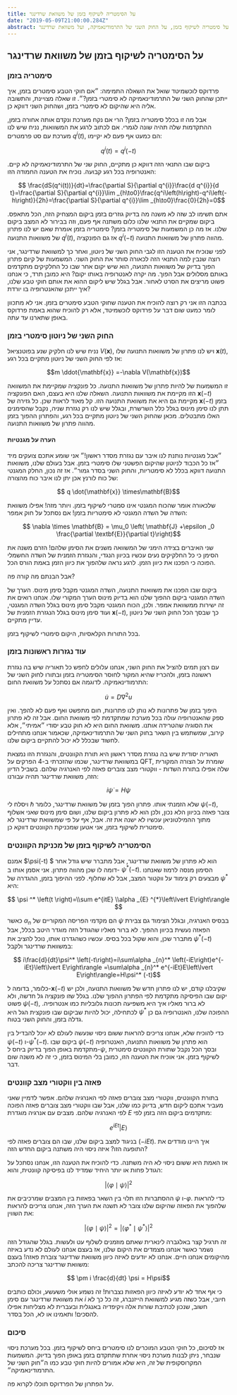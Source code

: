 ```yaml
---
title: על הסימטריה לשיקוף בזמן של משוואת שרדינגר
date: "2019-05-09T21:00:00.284Z"
abstract: דיון לא מאוד מסודר על סימטריה לשיקוף בזמן, על החוק השני של התרמודינאמיקה, ועל משוואת שרדינגר.
---
```


##  על הסימטריה לשיקוף בזמן של משוואת שרדינגר

### סימטריה בזמן

פרדוקס לוכשמיטד שואל את השאלה התמימה: ״אם חוקי הטבע סימטרים בזמן, איך ייתכן שהחוק השני של התרמודינאמיקה לא סימטרי בזמן?״. זו שאלה מצויינת, והתשובה אליה היא שהיקום לא סימטרי בזמן, ושהחוק השני דווקא כן.

אבל מה זו בכלל סימטריה בזמן? הרי אם נקח מערכת ונקדם אותה אחורה בזמן, ההתקדמות שלה תהיה שונה לגמרי. אם לכתוב לרגע את המשוואות, נניח שיש לנו מערכת עם סט פרמטרים $q^i(t)$, הם כמעט אף פעם לא יקיימו:

$$ q^i(t) = q^i(-t) $$

ביקום שבו התנאי הזה דווקא כן מתקיים, החוק שני של התרמודינאמיקה לא קיים. האנטרופיה בכל רגע קבועה. נוכיח את הטענה החמודה הזו:

$$ \frac{dS(q^i(t))}{dt}=\frac{\partial S}{\partial q^{i}}\frac{d q^{i}}{d t}=\frac{\partial S}{\partial q^{i}}\lim _{h\to0}\frac{q^i\left(h\right)-q^i\left(-h\right)}{2h}=\frac{\partial S}{\partial q^{i}}\lim _{h\to0}\frac{0}{2h}=0$$

אתם תשימו לב שזה לא משנה מה בדיוק גוזרים בזמן ביקום המצחיק הזה, הכל מתאפס. ביקום שמקיים את התנאי שלנו כלום משתנה אף פעם, וזה בבירור לא המצב ביקום שלנו. אז מה כן המשמעות של סימטריה בזמן? סימטריה בזמן אומרת שאם יש לנו פתרון של משוואות התנועה $q^i(t)$, אז גם הפונקציה $q^i(-t)$ מהווה פתרון של משוואות התנועה.

לפני שנוכיח את הטענה הזו לגבי החוק השני של ניוטון, ואחר כך למשוואת שרדינגר, אני רוצה שנבין למה התנאי הזה לכאורה סותר את החוק השני. המשמעות של קיום פתרון הפוך בדיוק של משוואות התנועה, הוא שיש יקום אחר שבו כל החלקיקים מתקדמים באותם מסלולים אבל הפוך. מה יקרה לאנטרופיה באותו יקום? היא כמובן תרד, כי אנחנו פשוט מריצים את הסרט לאחור. אבל בגלל שיש ליקום ההוא את אותם חוקי טבע שלנו, איך ייתכן שהאנטרופיה בו יורדת?

בכתבה הזו אני רק רוצה להוכיח את הטענה שחוקי הטבע סימטרים בזמן. אני לא מתכוון לומר כמעט שום דבר על פרדוקס לוכשמיטד, אלא רק להוכיח שהוא באמת פרדוקס באופן שתארנו עד עתה.  

### החוק השני של ניוטון סימטרי בזמן

נניח שיש לנו חלקיק שנע בפוטנציאל $V(\mathbf{x})$, ויש לנו פתרון של משוואות התנועה שלו $\textbf{x}(t)$, אז לפי החוק השני של ניוטון מתקיים בכל רגע:

$$m \ddot{\mathbf{x}} =-\nabla V(\mathbf{x})$$

זו המשמעות של להיות פתרון של משוואות התנועה. כל פונקציה שמקיימת את המשוואה הזו מקיימת את משוואות התנועה. השאלה שלנו היא בעצם, האם הפונקציה $\mathbf{x}(-t)$ מקיימת גם היא את משוואת התנועה הזו. קל מאוד לראות שכן. כל גזירה של $\mathbf{x}(-t)$ בזמן תתן לנו סימן מינוס בגלל כלל השרשרת, ובגלל שיש לנו רק נגזרת שניה, נקבל שהסימנים האלו מתבטלים. מכאן שהחוק השני של ניוטון מתקיים בכל רגע, והפתרון ההפוך בזמן מהווה פתרון של משוואות התנועה.

#### הערה על מגנטיות

״אבל מגנטיות נותנת לנו איבר עם נגזרת מסדר ראשון!״ אני שומע אתכם צועקים מיד ״אז כל הכבוד לניוטון שהיקום הפשטני שלו סימטרי בזמן. אבל בעולם שלנו, משוואות התנועה דווקא בכלל לא סימטריות, והחוק השני בסדר גמור״. אז זה נכון, החלק המגנטי של כוח לורנץ אכן יתן לנו איבר כוח מהצורה:

$$ q \dot{\mathbf{x}} \times\mathbf{B}$$

שלכאורה אומר שהכוח המגנטי אינו סמטרי לשיקוף בזמן. ויותר מזה! אפילו משוואת השדה של השדה המגנטי לא סימטריות בזמן! אם נסתכל על חוק אמפר:

$$ \nabla \times \mathbf{B} = \mu_0 \left( \mathbf{J} +\epsilon _0 \frac{\partial \textbf{E}}{\partial t}\right)$$

שני האיברים בצידה הימני של המשוואה משנים את הסימן שלהם! הזרם משנה את הסימן כי כל החלקיקים נעים עכשיו בכיוון הנגדי, והנגזרת הזמנית של השדה החשמלי הפוכה כי הפכנו את כיוון הזמן. לרגע נראה שלהפוך את כיוון הזמן באמת הורס הכל.

אבל הבנתם מה קורה פה?

ביקום שבו הפכנו את משוואות התנועה, השדה המגנטי מקבל סימן מינוס. הערך של השדה המגנטי ביקום ההפוך שלנו הוא בדיוק מינוס הערך המקורי שלו. אנחנו רואים את זה ישירות ממשוואת אמפר. ולכן, הכוח המגנטי מקבל סימן מינוס בגלל השדה המגנטי, ועוד  סימן מינוס בגלל הנגזרת הזמנית של $\textbf{x}(-t)$, כך שבסך הכל החוק השני של ניוטון עדיין מתקיים.

בכל התורות הקלאסיות, היקום סימטרי לשיקוף בזמן.

### עוד נגזרות ראשונות בזמן

עם רצון תמים להציל את החוק השני, אנחנו עלולים לחפש כל תאוריה שיש בה נגזרת ראשונה בזמן, ולהכריז שהיא המקור לחוסר הסימטריה בזמן ובתורו לחוק השני של התרמודינאמיקה. לדוגמה אם נסתכל על משוואת החום:

$$ \dot{u} =D \nabla^2 u $$

היפוך בזמן של פתרונות לא נותן לנו פתרונות, חום מתפשט ואף פעם לא להפך. ואין ספק שהאנטרופיה עולה בכל מערכת שמתקדמת לפי משוואת החום. אבל זה לא פתרון את הסוגיה שהטרידה אותנו. משוואת החום היא לא חוק טבע יסודי ״אמיתי״, אלא קירוב, שמשתמש בין השאר בחוק השני של התרמודינאמיקה, שכאמור אנחנו מתחילים לחשוד שבכלל לא יכול להתקיים ביקום שלנו.

תאוריה יסודית שיש בה נגזרת מסדר ראשון היא תורת הקוונטים, והנגזרת הזו נמצאת במשוואת שרדינגר, שכמו שהזכרתי ב-4 הפרקים על QFT, שומרת על הצורה המקורית שלה אפילו בתורת השדות - ווקטורי מצב צוברים פאזה לפי האנרגיה שלהם. בשביל הדיון הזה, משוואת שרדינגר תהיה עבורנו:

$$i \dot{\psi} = H\psi $$

ויסלח לי $\hbar$ שלא הזמנתי אותו. פתרון הפוך בזמן של משוואת שרדינגר, כלומר $\psi(-t)$, צובר פאזה בכיוון הלא נכון, ולכן הוא לא פתרון ביקום שלנו, ושום סימן מינוס שאני אשלוף מתוך ההמילטוניאן עכשיו לא ישנה את זה. אבל, אף על פי שמשוואת שרדינגר לא סימטרית לשיקוף בזמן, אני אטען שמכניקת הקוונטים דווקא כן.  

### הסימטריה לשיקוף בזמן של מכניקת הקוונטים

אמנם $\psi(-t) $ הוא לא פתרון של משוואת שרדינגר, אבל מתברר שיש גודל אחר דומה לו שכן מהווה פתרון. אני אסמן אותו ב- $\psi^* (-t)$. הסימון מנסה לרמוז שאנחנו מבצעים רק צימוד על ווקטור המצב, אבל לא שחלוף. לפני ההיפוך בזמן, ההגדרה של $\psi^*$ היא:

$$ \psi ^* \left(t \right)=\\sum e^{itE} \\alpha _{E} ^{*}\left\lvert E\right\rangle  $$

כאשר $\alpha _n$ הם מקדמי הפריסה המקוריים של $\psi$ בבסיס האנרגיה, ובגלל הצימוד גם צבירת הפאזה נעשית בכיוון ההפוך. לא ברור מאליו שהגודל הזה מוגדר היטב בכלל, אבל מתברר שכן, והוא שקול בכל בסיס.  עכשיו כשהגדרנו אותו, נוכל להציב את $\psi^*(-t)$ במשוואת שרדינגר ולקבל:

$$ i\frac{d}{dt}\psi^* \left(-t\right)=i\sum\alpha _{n}^* \left(-iE\right)e^{-iEt}\left\lvert E\right\rangle =\sum\alpha _{n}^* e^{-iEt}E\left\lvert E\right\rangle=H\psi^* (-t)$$

כלומר, בדומה ל-$\textbf{x}(-t)$ שקיבלנו קודם, יש לנו פתרון חדש של משוואות התנועה, ולכן יש יקום שבו הפיסיקה מתקדמת לפי הפתרון ההפוך שלנו. בגלל שזו פונקציה גל חדשה, ולא פשוט $\psi(  -t)$, לא ברור מאליו איך היא משפיעה תכונות גלובליות כמו אנטרופיה. לכתחילה, יכול להיות שביקום שבו פונקצית הגל היא $\psi^*$ ההפוכה שלנו, האנטרופיה גם כן גדלה בזמן, והחוק השני בטוח.

כדי להוכיח שלא, אנחנו צריכים להראות ששום ניסוי שנעשה לעולם לא יוכל להבדיל בין $\psi(-t)$ ו-$\psi^* (-t)$. ביקום שבו $\psi(-t)$ הוא פתרון של משוואות התנועה, האנטרופיה מתקדמת באופן הפוך בדיוק ביחס ל-$\psi$, ובסך הכל נקבל שתורת הקוונטים סימטרית לשיקוף בזמן. אני אוכיח את הטענה הזו, כמובן בלי המינוס בזמן, כי זה לא משנה שום דבר.

### פאזה בין ווקטורי מצב קוונטים

בתורת הקוונטים, ווקטורי מצב צוברים פאזה לפי האנרגיה שלהם. אפשר לדמיין שאני מעביר אתכם ליקום חדש, בדיוק כמו שלנו, אבל שבו ווקטורי מצב צוברים פאזה הפוכה לפי האנרגיה שלהם.  מצבים עם אנרגיה מוגדרת $E$ מתקדמים ביקום הזה בזמן לפי:

$$ e^{iEt} \left| E \right>$$

בניגוד למצב ביקום שלנו, שבו הם צוברים פאזה לפי $(-iEt)$. איך היינו מודדים את התופעה הזו? איזה ניסוי היה משתנה ביקום החדש הזה?

אז האמת היא ששום ניסוי לא היה משתנה. כדי להוכיח את הטענה הזו, אנחנו נסתכל על הגודל פחות או יותר היחיד שמדיד לנו בפיסיקה קוונטית, והוא:

$$ \left|\left\langle \varphi\mid\psi\right\rangle \right|^{2} $$

ההסתברות הזו תלוי בין השאר בפאזות בין המצבים שמרכיבים את $\psi$ ו-$\varphi$. כדי להראות שלהפוך את הפאזה שהיקום שלנו צובר לא תשנה את הערך הזה, אנחנו צריכים להראות את השווין:

$$ \left|\left\langle \varphi\mid\psi\right\rangle \right|^{2}=\left|\left\langle \varphi^* \mid\psi^* \right\rangle \right|^{2} $$

זה תרגיל קצר באלגברה לינארית שאתם מוזמנים לשלוף עט ולעשות. בגלל שהגודל הזה נשמר כאשר אנחנו מצמדים את היקום שלנו, אז בעצם אנחנו לעולם לא נדע באיזה מהיקומים אנחנו חיים. אנחנו לא יודעים לאיזה כיוון משוואת שרדינגר צוברת פאזה! בעצם משוואת שרדינגר צריכה להכתב:

$$ \pm i \frac{d}{dt} \psi = H\psi$$

כי אף אחד לא יודע לאיזה כיוון הפאזות נצברות! זה נשמע אולי משעשע, וכולם כותבים את משוואת שרדינגר עם סימן $i$ חיובי, אבל כשזה מגיע למשוואת הייזנברג, זה כל כך לא חשוב, שנכון לכתיבת שורות אלה ויקיפדיה באנגלית ובעברית לא מצליחות אפילו להסכים! ותאמינו או לא, הכל בסדר.

### סיכום

אז לסיכום, כל חוקי הטבע המוכרים לנו סימטרים ביחס לשיקוף בזמן. בכל מערכת ניסוי שנבחר, ניתן לבנות מערכת ניסוי אחרת שתתקדם בזמן באופן הפוך בדיוק. המשמעות המקרוסקופית של זה, היא שלא אמורים להיות חוקי טבע כמו ה״חוק השני של התרמודינאמיקה״.

על הפתרון של הפרדוקס תוכלו לקרוא פה.
